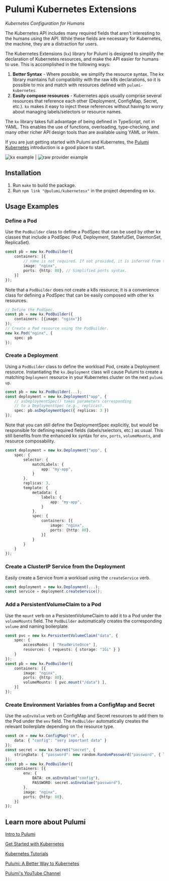 # Pulumi Kubernetes Extensions

_Kubernetes Configuration for Humans_

The Kubernetes API includes many required fields that aren't interesting to the
humans using the API. While these fields are necessary for Kubernetes, the machine,
they are a distraction for users.

The Kubernetes Extensions (`kx`) library for Pulumi is designed to simplify the 
declaration of Kubernetes resources, and make the API easier for humans to use. 
This is accomplished in the following ways:

1. **Better Syntax** - Where possible, we simplify the resource syntax. The kx
   library maintains full compatibility with the raw k8s declarations, so it
   is possible to mix and match with resources defined with `pulumi-kubernetes`.
1. **Easily compose resources** - Kubernetes apps usually comprise several resources
   that reference each other (Deployment, ConfigMap, Secret, etc.). `kx` makes it
   easy to inject these references without having to worry about managing
   labels/selectors or resource names.
   
The `kx` library takes full advantage of being defined in TypeScript, not in YAML.
This enables the use of functions, overloading, type-checking, and many other 
richer API design tools than are available using YAML or Helm.

If you are just getting started with Pulumi and Kubernetes, the 
[Pulumi Kubernetes](https://www.pulumi.com/docs/intro/cloud-providers/kubernetes/)
introduction is a good place to start.

![kx example](./images/kx-example.png "kx") | ![raw provider example](./images/raw-example.png "raw provider")

## Installation

1. Run `make` to build the package.
1. Run `npm link "@pulumi/kubernetesx"` in the project depending on kx.

## Usage Examples

### Define a Pod

Use the `PodBuilder` class to define a PodSpec that can be used by other kx classes
that include a PodSpec (Pod, Deployment, StatefulSet, DaemonSet, ReplicaSet).

```typescript
const pb = new kx.PodBuilder({
    containers: [{
        // name is not required. If not provided, it is inferred from the image.
        image: "nginx",
        ports: {http: 80}, // Simplified ports syntax.
    }]
});
```

Note that a `PodBuilder` does not create a k8s resource; it is a convenience class
for defining a PodSpec that can be easily composed with other kx resources.

```typescript
// Define the PodSpec.
const pb = new kx.PodBuilder({
    containers: [{image: "nginx"}]
});
// Create a Pod resource using the PodBuilder.
new kx.Pod("nginx", {
    spec: pb
});
```

### Create a Deployment

Using a `PodBuilder` class to define the workload Pod, create a Deployment
resource. Instantiating the `kx.Deployment` class will cause Pulumi to create
a matching `Deployment` resource in your Kubernetes cluster on the next `pulumi up`.

```typescript
const pb = new kx.PodBuilder(...);
const deployment = new kx.Deployment("app", {
    // asDeploymentSpec() takes parameters corresponding 
    // to a DeploymentSpec (e.g., replicas).
    spec: pb.asDeploymentSpec({ replicas: 3 }) 
});
```

Note that you can still define the DeploymentSpec explicitly, but would be
responsible for defining required fields (labels/selectors, etc.) as usual.
This still benefits from the enhanced kx syntax for `env`, `ports`, 
`volumeMounts`, and resource composability.

```typescript
const deployment = new kx.Deployment("app", {
    spec: {
        selector: {
            matchLabels: {
                app: "my-app",
            }
        },
        replicas: 3,
        template: {
            metadata: {
                labels: {
                    app: "my-app",
                }
            },
            spec: {
                containers: [{
                    image: "nginx",
                    ports: {http: 80},
                }]
            }
        }
    }
});
```

### Create a ClusterIP Service from the Deployment

Easily create a Service from a workload using the `createService` verb.

```typescript
const deployment = new kx.Deployment(...);
const service = deployment.createService();
```

### Add a PersistentVolumeClaim to a Pod

Use the `mount` verb on a PersistentVolumeClaim to add it to a Pod under the
`volumeMounts` field. The `PodBuilder` automatically creates the corresponding
`volume` and naming boilerplate.

```typescript
const pvc = new kx.PersistentVolumeClaim("data", {
    spec: {
        accessModes: [ "ReadWriteOnce" ],
        resources: { requests: { storage: "1Gi" } }
    }
});
const pb = new kx.PodBuilder({
    containers: [{
        image: "nginx",
        ports: {http: 80},
        volumeMounts: [ pvc.mount("/data") ],
    }]
});
```

### Create Environment Variables from a ConfigMap and Secret

Use the `asEnvValue` verb on ConfigMap and Secret resources to add them to the Pod
under the `env` field. The `PodBuilder` automatically creates the relevant boilerplate
depending on the resource type.

```typescript
const cm = new kx.ConfigMap("cm", {
    data: { "config": "very important data" }
});
const secret = new kx.Secret("secret", {
    stringData: { "password": new random.RandomPassword("password", { length: 12 }).result }
});
const pb = new kx.PodBuilder({
    containers: [{
        env: {
            DATA: cm.asEnvValue("config"),
            PASSWORD: secret.asEnvValue("password"),
        },
        image: "nginx",
        ports: {http: 80},
    }]
});
```

## Learn more about Pulumi

[Intro to Pulumi](https://www.pulumi.com/docs/intro/)

[Get Started with Kubernetes](https://www.pulumi.com/docs/get-started/kubernetes/)

[Kubernetes Tutorials](https://www.pulumi.com/docs/tutorials/kubernetes/)

[Pulumi: A Better Way to Kubernetes](https://www.pulumi.com/blog/pulumi-a-better-way-to-kubernetes/)

[Pulumi's YouTube Channel](https://www.youtube.com/channel/UC2Dhyn4Ev52YSbcpfnfP0Mw)
